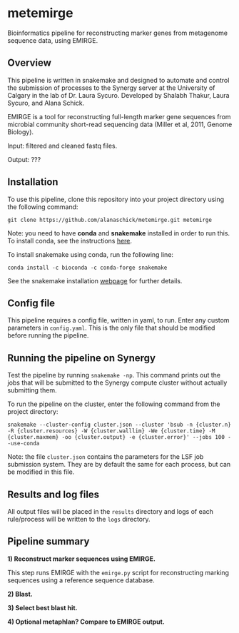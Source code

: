 # metemirge
Bioinformatics pipeline for reconstructing marker genes from metagenome sequence data, using EMIRGE.

## Overview

This pipeline is written in snakemake and designed to automate and control the submission of processes to the Synergy server at the University of Calgary in the lab of Dr. Laura Sycuro. Developed by Shalabh Thakur, Laura Sycuro, and Alana Schick.

EMIRGE is a tool for reconstructing full-length marker gene sequences from microbial community short-read sequencing data (Miller et al, 2011, Genome Biology). 

Input: filtered and cleaned fastq files. 

Output: ???

## Installation

To use this pipeline, clone this repository into your project directory using the following command:

```
git clone https://github.com/alanaschick/metemirge.git metemirge
```

Note: you need to have **conda** and **snakemake** installed in order to run this. To install conda, see the instructions [here](https://github.com/ucvm/synergy/wiki). 

To install snakemake using conda, run the following line:

```
conda install -c bioconda -c conda-forge snakemake
```

See the snakemake installation [webpage](https://snakemake.readthedocs.io/en/stable/getting_started/installation.html) for further details.

## Config file

This pipeline requires a config file, written in yaml, to run. Enter any custom parameters in `config.yaml`. This is the only file that should be modified before running the pipeline. 

## Running the pipeline on Synergy

Test the pipeline by running `snakemake -np`. This command prints out the jobs that will be submitted to the Synergy compute cluster without actually submitting them.

To run the pipeline on the cluster, enter the following command from the project directory:

```
snakemake --cluster-config cluster.json --cluster 'bsub -n {cluster.n} -R {cluster.resources} -W {cluster.walllim} -We {cluster.time} -M {cluster.maxmem} -oo {cluster.output} -e {cluster.error}' --jobs 100 --use-conda
```

Note: the file `cluster.json` contains the parameters for the LSF job submission system. They are by default the same for each process, but can be modified in this file.

## Results and log files

All output files will be placed in the `results` directory and logs of each rule/process will be written to the `logs` directory.

## Pipeline summary

**1) Reconstruct marker sequences using EMIRGE.**

This step runs EMIRGE with the `emirge.py` script for reconstructing marking sequences using a reference sequence database. 

**2) Blast.**

**3) Select best blast hit.**

**4) Optional metaphlan? Compare to EMIRGE output.**
